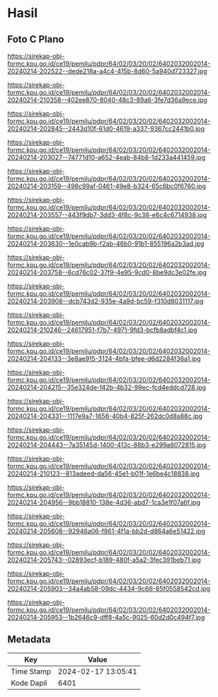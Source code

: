 # Hasil

## Foto C Plano

https://sirekap-obj-formc.kpu.go.id/ce19/pemilu/pdpr/64/02/03/20/02/6402032002014-20240214-202522--dede218a-a4c4-415b-8d60-5a940d723327.jpg

https://sirekap-obj-formc.kpu.go.id/ce19/pemilu/pdpr/64/02/03/20/02/6402032002014-20240214-210358--402ee870-8040-48c3-89a6-3fe7d36a9ece.jpg

https://sirekap-obj-formc.kpu.go.id/ce19/pemilu/pdpr/64/02/03/20/02/6402032002014-20240214-202845--2443d10f-61d0-4619-a337-9367cc2441b0.jpg

https://sirekap-obj-formc.kpu.go.id/ce19/pemilu/pdpr/64/02/03/20/02/6402032002014-20240214-203027--74771d10-a652-4eab-84b8-1d233a441459.jpg

https://sirekap-obj-formc.kpu.go.id/ce19/pemilu/pdpr/64/02/03/20/02/6402032002014-20240214-203159--498c99af-0461-49e8-b324-65c6bc0f6760.jpg

https://sirekap-obj-formc.kpu.go.id/ce19/pemilu/pdpr/64/02/03/20/02/6402032002014-20240214-203557--443f9db7-3dd3-4f8c-9c38-e6c4c6714938.jpg

https://sirekap-obj-formc.kpu.go.id/ce19/pemilu/pdpr/64/02/03/20/02/6402032002014-20240214-203630--1e0cab9b-f2ab-46b0-91b1-855196a2b3ad.jpg

https://sirekap-obj-formc.kpu.go.id/ce19/pemilu/pdpr/64/02/03/20/02/6402032002014-20240214-203758--6cd76c02-37f9-4e95-9cd0-8be9dc3e02fe.jpg

https://sirekap-obj-formc.kpu.go.id/ce19/pemilu/pdpr/64/02/03/20/02/6402032002014-20240214-203908--dcb743d2-935e-4a9d-bc59-f310d8031117.jpg

https://sirekap-obj-formc.kpu.go.id/ce19/pemilu/pdpr/64/02/03/20/02/6402032002014-20240214-210246--24617951-f7b7-4971-9fd3-bcfb8adbf4c1.jpg

https://sirekap-obj-formc.kpu.go.id/ce19/pemilu/pdpr/64/02/03/20/02/6402032002014-20240214-204133--3e8ae915-3124-4bfa-bfee-d6d2284f36a1.jpg

https://sirekap-obj-formc.kpu.go.id/ce19/pemilu/pdpr/64/02/03/20/02/6402032002014-20240214-204215--35e324de-f42b-4b32-99ec-fcd4eddcd728.jpg

https://sirekap-obj-formc.kpu.go.id/ce19/pemilu/pdpr/64/02/03/20/02/6402032002014-20240214-204331--1117e9a7-1656-40b4-825f-262dc0d8a88c.jpg

https://sirekap-obj-formc.kpu.go.id/ce19/pemilu/pdpr/64/02/03/20/02/6402032002014-20240214-204443--7a35145d-1400-413c-88b3-e299a8072815.jpg

https://sirekap-obj-formc.kpu.go.id/ce19/pemilu/pdpr/64/02/03/20/02/6402032002014-20240214-210123--813adeed-da56-45e1-b01f-1e6be4c18838.jpg

https://sirekap-obj-formc.kpu.go.id/ce19/pemilu/pdpr/64/02/03/20/02/6402032002014-20240214-204956--9bb18810-138e-4d36-abd7-1ca3e1f07a6f.jpg

https://sirekap-obj-formc.kpu.go.id/ce19/pemilu/pdpr/64/02/03/20/02/6402032002014-20240214-205608--92946a06-f861-4f1a-bb2d-d864a6e51422.jpg

https://sirekap-obj-formc.kpu.go.id/ce19/pemilu/pdpr/64/02/03/20/02/6402032002014-20240214-205743--02893ecf-b189-480f-a5a2-3fec391beb71.jpg

https://sirekap-obj-formc.kpu.go.id/ce19/pemilu/pdpr/64/02/03/20/02/6402032002014-20240214-205903--34a4ab58-09dc-4434-9c66-85f0558542cd.jpg

https://sirekap-obj-formc.kpu.go.id/ce19/pemilu/pdpr/64/02/03/20/02/6402032002014-20240214-205953--1b2646c9-dff8-4a5c-9025-60d2d0c494f7.jpg


## Metadata

| Key        | Value               |
| ---------- | ------------------- |
| Time Stamp | 2024-02-17 13:05:41 |
| Kode Dapil | 6401                |




